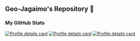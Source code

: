 ## Geo-Jagaimo's Repository 🥔

### My GitHub Stats
[![Profile details card](http://github-profile-summary-cards.vercel.app/api/cards/profile-details?username=Geo-Jagaimo&theme=nord_dark)](https://github.com/vn7n24fzkq/github-profile-summary-cards)
[![Profile details card](http://github-profile-summary-cards.vercel.app/api/cards/most-commit-language?username=Geo-Jagaimo&theme=nord_dark)](https://github.com/vn7n24fzkq/github-profile-summary-cards)
[![Profile details card](http://github-profile-summary-cards.vercel.app/api/cards/productive-time?username=Geo-Jagaimo&theme=nord_dark&utcOffset=9)](https://github.com/vn7n24fzkq/github-profile-summary-cards)


<!--
**Geo-Jagaimo/Geo-Jagaimo** is a ✨ _special_ ✨ repository because its `README.md` (this file) appears on your GitHub profile.

Here are some ideas to get you started:

- 🔭 I’m currently working on ...
- 🌱 I’m currently learning ...
- 👯 I’m looking to collaborate on ...
- 🤔 I’m looking for help with ...
- 💬 Ask me about ...
- 📫 How to reach me: ...
- 😄 Pronouns: ...
- ⚡ Fun fact: ...
-->
